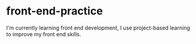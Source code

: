 # front-end-practice
I'm currently learning front end development, I use project-based 
learning to improve my front end skills.
